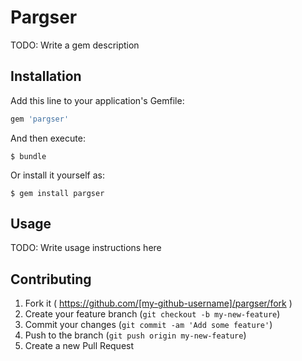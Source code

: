 # Pargser

TODO: Write a gem description

## Installation

Add this line to your application's Gemfile:

```ruby
gem 'pargser'
```

And then execute:

    $ bundle

Or install it yourself as:

    $ gem install pargser

## Usage

TODO: Write usage instructions here

## Contributing

1. Fork it ( https://github.com/[my-github-username]/pargser/fork )
2. Create your feature branch (`git checkout -b my-new-feature`)
3. Commit your changes (`git commit -am 'Add some feature'`)
4. Push to the branch (`git push origin my-new-feature`)
5. Create a new Pull Request

